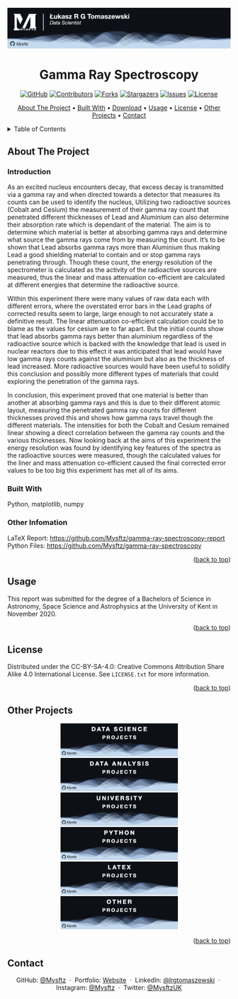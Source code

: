 <a name="readme-top"></a>
<div align="center">

[![alt text](https://github.com/Mysftz/Mysftz/blob/main/assets/READMEHeader.jpeg?raw=true)](https://github.com/Mysftz)
# Gamma Ray Spectroscopy
[![GitHub][GitHub-shield]](https://github.com/Mysftz/gamma-ray-spectroscopy)
[![Contributors][contributors-shield]](https://github.com/Mysftz/gamma-ray-spectroscopy/graphs/contributors)
[![Forks][forks-shield]](https://github.com/Mysftz/gamma-ray-spectroscopy/network/members)
[![Stargazers][stars-shield]](https://github.com/Mysftz/gamma-ray-spectroscopy/stargazers)
[![Issues][issues-shield]](https://github.com/Mysftz/gamma-ray-spectroscopy/issues)
[![License][license-shield]](https://github.com/Mysftz/gamma-ray-spectroscopy/blob/main/LICENSE.txt)
</div>

<p align="center">
  <a href="#about-the-project">About The Project</a> •
  <a href="#built-with">Built With</a> •
  <a href="https://github.com/Mysftz/gamma-ray-spectroscopy/archive/refs/heads/main.zip">Download</a> • 
  <a href="#usage">Usage</a> •
  <a href="#license">License</a> •
  <a href="#other-projects">Other Projects</a> •
  <a href="#contact">Contact</a>
</p>

<!-- TABLE OF CONTENTS -->
<details>
  <summary>Table of Contents</summary>
  <ol>
    <li>
      <a href="#about-the-project">About The Project</a>
      <ul>
        <li><a href="#introduction">Infomation</a></li>
        <li><a href="#built-with">Built With</a></li>
        <li><a href="#other-infomation">Other Infomation</a></li>
      </ul>
    </li>
    <li><a href="#usage">Usage</a></li>
    <li><a href="#license">License</a></li>
    <li><a href="#other-projects">Other Projects</a></li>
    <li><a href="#contact">Contact</a></li>
  </ol>
</details>

<!-- ABOUT THE PROJECT -->
## About The Project
### Introduction

As an excited nucleus encounters decay, that excess decay is transmitted via a gamma ray and when directed towards a detector that measures its counts can be used to identify the nucleus, Utilizing two radioactive sources (Cobalt and Cesium) the measurement of their gamma ray count that penetrated different thicknesses of Lead and Aluminium can also determine their absorption rate which is dependant of the material. The aim is to determine which material is better at absorbing gamma rays and determine what source the gamma rays come from by measuring the count. It’s to be shown that Lead absorbs gamma rays more than Aluminium thus making Lead a good shielding material to contain and or stop gamma rays penetrating through. Though these count, the energy resolution of the spectrometer is calculated as the activity of the radioactive sources are measured, thus the linear and mass attenuation co-efficient are calculated at different energies that determine the radioactive source.

Within this experiment there were many values of raw data each with different errors, where the overstated error bars in the Lead graphs of corrected results seem to large, large enough to not accurately state a definitive result. The linear attenuation co-efficient calculation could be to blame as the values for cesium are to far apart. But the initial counts show that lead absorbs gamma rays better than aluminium regardless of the radioactive source which is backed with the knowledge that lead is used in nuclear reactors due to this effect it was anticipated that lead would have low gamma rays counts against the aluminium but also as the thickness of lead increased. More radioactive sources would have been useful to solidify this conclusion and possibly more different types of materials that could exploring the penetration of the gamma rays.

In conclusion, this experiment proved that one material is better than another at absorbing gamma rays and this is due to their different atomic layout, measuring the penetrated gamma ray counts for different thicknesses proved this and shows how gamma rays travel though the different materials. The intensities for both the Cobalt and Cesium remained linear showing a direct correlation between the gamma ray counts and the various thicknesses. Now looking back at the aims of this experiment the energy resolution was found by identifying key features of the spectra as the radioactive sources were measured, though the calculated values for the liner and mass attenuation co-efficient caused the final corrected error values to be too big this experiment has met all of its aims.

### Built With

Python, matplotlib, numpy

### Other Infomation

LaTeX Report: https://github.com/Mysftz/gamma-ray-spectroscopy-report </br>
Python Files: https://github.com/Mysftz/gamma-ray-spectroscopy

<p align="right">(<a href="#readme-top">back to top</a>)</p> 

<!-- USAGE -->
## Usage

This report was submitted for the degree of a Bachelors of Science in Astronomy, Space Science and Astrophysics at the University of Kent in November 2020.

<p align="right">(<a href="#readme-top">back to top</a>)</p>

<!-- LICENSE -->
## License
Distributed under the CC-BY-SA-4.0: Creative Commons Attribution Share Alike 4.0 International License. See `LICENSE.txt` for more information.

<p align="right">(<a href="#readme-top">back to top</a>)</p>

<!-- OTHER PROJECTS --> 
## Other Projects
<div align="center">
<a href="https://github.com/stars/Mysftz/lists/data-science-projects" style="margin:10px; margin-bottom:50px"><img src="https://github.com/Mysftz/Mysftz/blob/main/assets/Button-DataScience.jpeg?raw=true" alt="Data Science Projects Button" width="265" height="75"></a>
<a href="https://github.com/stars/Mysftz/lists/data-analysis-projects" style="margin:10px; margin-bottom:50px"><img src="https://github.com/Mysftz/Mysftz/blob/main/assets/Button-DataAnalysis.jpeg?raw=true" alt="Data Analysis Projects Button" width="265" height="75"></a>
<a href="https://github.com/stars/Mysftz/lists/university-projects" style="margin:10px; margin-bottom:50px"><img src="https://github.com/Mysftz/Mysftz/blob/main/assets/Button-University.jpeg?raw=true" alt="University Projects Button" width="265" height="75"></a>
<a href="https://github.com/stars/Mysftz/lists/python-projects" style="margin:10px; margin-bottom:50px"><img src="https://github.com/Mysftz/Mysftz/blob/main/assets/Button-Python.jpeg?raw=true" alt="Python Projects Button" width="265" height="75"></a>
<a href="https://github.com/stars/Mysftz/lists/latex-projects" style="margin:10px; padding-bottom:50px"><img src="https://github.com/Mysftz/Mysftz/blob/main/assets/Button-Latex.jpeg?raw=true" alt="LaTeX Projects Button" width="265" height="75"></a>
<a href="https://github.com/stars/Mysftz/lists/other-projects" style="margin:10px; margin-bottom:50px"><img src="https://github.com/Mysftz/Mysftz/blob/main/assets/Button-Other.jpeg?raw=true" alt="Other Projects Button" width="265" height="75"></a>
</div>

<p align="right">(<a href="#readme-top">back to top</a>)</p>

<!-- CONTACT -->
## Contact
<div align="center">

GitHub: [@Mysftz](https://github.com/Mysftz) &nbsp;&middot;&nbsp; Portfolio: [Website](https://mysftz.github.io) &nbsp;&middot;&nbsp; LinkedIn: [@lrgtomaszewski](https://www.linkedin.com/in/lrgtomaszewski/) &nbsp;&middot;&nbsp; Instagram: [@Mysftz](https://www.instagram.com/mysftz/) &nbsp;&middot;&nbsp; Twitter: [@MysftzUK](https://twitter.com/MysftzUK)
</div>

[contributors-shield]: https://img.shields.io/github/contributors/mysftz/gamma-ray-spectroscopy.svg?style=for-the-badge
[forks-shield]: https://img.shields.io/github/forks/mysftz/gamma-ray-spectroscopy.svg?style=for-the-badge
[stars-shield]: https://img.shields.io/github/stars/mysftz/gamma-ray-spectroscopy.svg?style=for-the-badge
[issues-shield]: https://img.shields.io/github/issues/mysftz/gamma-ray-spectroscopy.svg?style=for-the-badge
[license-shield]: https://img.shields.io/github/license/mysftz/gamma-ray-spectroscopy.svg?style=for-the-badge
[github-shield]: https://img.shields.io/badge/-GitHub-black.svg?style=for-the-badge&logo=GitHub&colorB=555